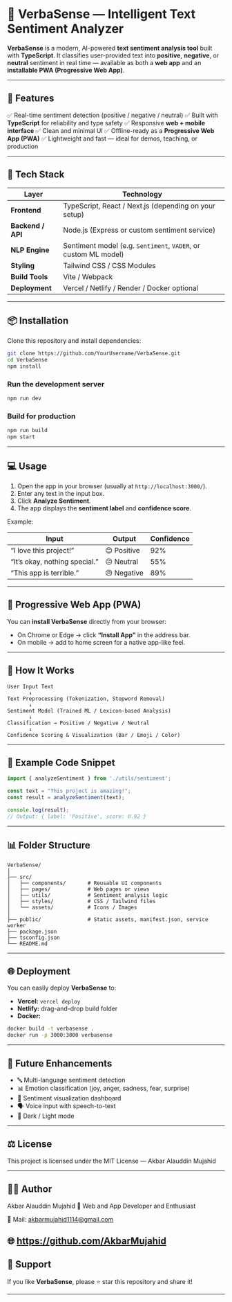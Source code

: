 # 🧠 VerbaSense — Intelligent Text Sentiment Analyzer

**VerbaSense** is a modern, AI-powered **text sentiment analysis tool** built with **TypeScript**.
It classifies user-provided text into **positive**, **negative**, or **neutral** sentiment in real time — available as both a **web app** and an **installable PWA (Progressive Web App)**.

---

## 🚀 Features

✅ Real-time sentiment detection (positive / negative / neutral)
✅ Built with **TypeScript** for reliability and type safety
✅ Responsive **web + mobile interface**
✅ Clean and minimal UI
✅ Offline-ready as a **Progressive Web App (PWA)**
✅ Lightweight and fast — ideal for demos, teaching, or production

---

## 🧩 Tech Stack

| Layer             | Technology                                                      |
| ----------------- | --------------------------------------------------------------- |
| **Frontend**      | TypeScript, React / Next.js (depending on your setup)           |
| **Backend / API** | Node.js (Express or custom sentiment service)                   |
| **NLP Engine**    | Sentiment model (e.g. `Sentiment`, `VADER`, or custom ML model) |
| **Styling**       | Tailwind CSS / CSS Modules                                      |
| **Build Tools**   | Vite / Webpack                                                  |
| **Deployment**    | Vercel / Netlify / Render / Docker optional                     |

---

## 📦 Installation

Clone this repository and install dependencies:

```bash
git clone https://github.com/YourUsername/VerbaSense.git
cd VerbaSense
npm install
```

### Run the development server

```bash
npm run dev
```

### Build for production

```bash
npm run build
npm start
```

---

## 💻 Usage

1. Open the app in your browser (usually at `http://localhost:3000/`).
2. Enter any text in the input box.
3. Click **Analyze Sentiment**.
4. The app displays the **sentiment label** and **confidence score**.

Example:

| Input                         | Output      | Confidence |
| ----------------------------- | ----------- | ---------- |
| “I love this project!”        | 😊 Positive | 92%        |
| “It’s okay, nothing special.” | 😐 Neutral  | 55%        |
| “This app is terrible.”       | 😠 Negative | 89%        |

---

## 📱 Progressive Web App (PWA)

You can **install VerbaSense** directly from your browser:

* On Chrome or Edge → click **“Install App”** in the address bar.
* On mobile → add to home screen for a native app-like feel.

---

## 🧠 How It Works

```
User Input Text
       ↓
Text Preprocessing (Tokenization, Stopword Removal)
       ↓
Sentiment Model (Trained ML / Lexicon-based Analysis)
       ↓
Classification → Positive / Negative / Neutral
       ↓
Confidence Scoring & Visualization (Bar / Emoji / Color)
```

---

## 🧪 Example Code Snippet

```typescript
import { analyzeSentiment } from './utils/sentiment';

const text = "This project is amazing!";
const result = analyzeSentiment(text);

console.log(result); 
// Output: { label: 'Positive', score: 0.92 }
```

---

## 📊 Folder Structure

```
VerbaSense/
│
├── src/
│   ├── components/       # Reusable UI components
│   ├── pages/            # Web pages or views
│   ├── utils/            # Sentiment analysis logic
│   ├── styles/           # CSS / Tailwind files
│   └── assets/           # Icons / Images
│
├── public/               # Static assets, manifest.json, service worker
├── package.json
├── tsconfig.json
└── README.md
```

---

## 🌐 Deployment

You can easily deploy **VerbaSense** to:

* **Vercel:** `vercel deploy`
* **Netlify:** drag-and-drop build folder
* **Docker:**

```bash
docker build -t verbasense .
docker run -p 3000:3000 verbasense
```

---

## 🧩 Future Enhancements

* 🔤 Multi-language sentiment detection
* 📊 Emotion classification (joy, anger, sadness, fear, surprise)
* 💬 Sentiment visualization dashboard
* 🗣️ Voice input with speech-to-text
* 🌙 Dark / Light mode

---

## ⚖️ License

This project is licensed under the MIT License — Akbar Alauddin Mujahid


---

## 👨‍💻 Author

Akbar Alauddin Mujahid
💼 Web and App Developer and Enthusiast

📧 Mail: akbarmujahid1114@gmail.com

🌐 https://github.com/AkbarMujahid
---

## 🌟 Support

If you like **VerbaSense**, please ⭐ star this repository and share it!

---


